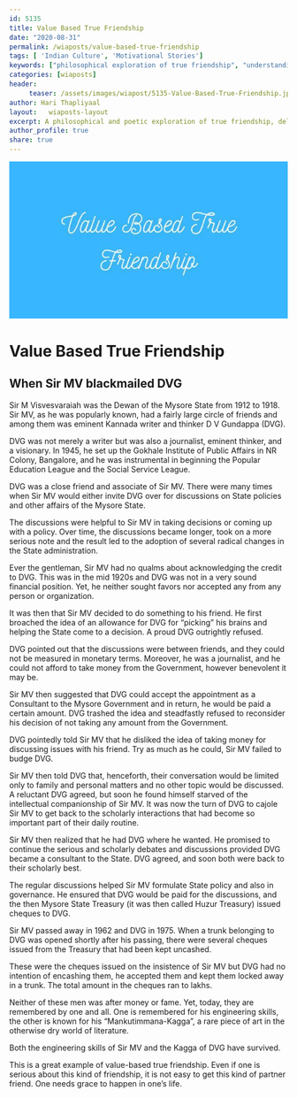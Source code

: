 ```yaml
--- 
id: 5135 
title: Value Based True Friendship
date: "2020-08-31"
permalink: /wiaposts/value-based-true-friendship
tags: [ 'Indian Culture', 'Motivational Stories']    
keywords: ["philosophical exploration of true friendship", "understanding value-based relationships in philosophy", "poetic insights on friendship and values", "philosophy of friendship and loyalty", "exploring true friendship in philosophical context"]  
categories: [wiaposts] 
header:
     teaser: /assets/images/wiapost/5135-Value-Based-True-Friendship.jpg
author: Hari Thapliyaal 
layout:   wiaposts-layout
excerpt: A philosophical and poetic exploration of true friendship, delving into insights on value-based relationships and loyalty.
author_profile: true 
share: true 
---
```


![Value Based True Friendship](/assets/images/wiapost/5135-Value-Based-True-Friendship.jpg)    
    
# Value Based True Friendship   
    
## When Sir MV blackmailed DVG    
     
Sir M Visvesvaraiah was the Dewan of the Mysore State from 1912 to 1918. Sir MV, as he was popularly known, had a fairly large circle of friends and among them was eminent Kannada writer and thinker D V Gundappa (DVG).    
    
DVG was not merely a writer but was also a journalist, eminent thinker, and a visionary. In 1945, he set up the Gokhale Institute of Public Affairs in NR Colony, Bangalore, and he was instrumental in beginning the Popular Education League and the Social Service League.    
    
DVG was a close friend and associate of Sir MV. There were many times when Sir MV would either invite DVG over for discussions on State policies and other affairs of the Mysore State.    
    
The discussions were helpful to Sir MV in taking decisions or coming up with a policy. Over time, the discussions became longer, took on a more serious note and the result led to the adoption of several radical changes in the State administration.    
    
Ever the gentleman, Sir MV had no qualms about acknowledging the credit to DVG. This was in the mid 1920s and DVG was not in a very sound financial position. Yet, he neither sought favors nor accepted any from any person or organization.    
    
It was then that Sir MV decided to do something to his friend. He first broached the idea of an allowance for DVG for “picking” his brains and helping the State come to a decision. A proud DVG outrightly refused.    
    
DVG pointed out that the discussions were between friends, and they could not be measured in monetary terms. Moreover, he was a journalist, and he could not afford to take money from the Government, however benevolent it may be.    
    
Sir MV then suggested that DVG could accept the appointment as a Consultant to the Mysore Government and in return, he would be paid a certain amount. DVG trashed the idea and steadfastly refused to reconsider his decision of not taking any amount from the Government.    
    
DVG pointedly told Sir MV that he disliked the idea of taking money for discussing issues with his friend. Try as much as he could, Sir MV failed to budge DVG.    
    
Sir MV then told DVG that, henceforth, their conversation would be limited only to family and personal matters and no other topic would be discussed. A reluctant DVG agreed, but soon he found himself starved of the intellectual companionship of Sir MV. It was now the turn of DVG to cajole Sir MV to get back to the scholarly interactions that had become so important part of their daily routine.    
    
Sir MV then realized that he had DVG where he wanted. He promised to continue the serious and scholarly debates and discussions provided DVG became a consultant to the State. DVG agreed, and soon both were back to their scholarly best.    
    
The regular discussions helped Sir MV formulate State policy and also in governance. He ensured that DVG would be paid for the discussions, and the then Mysore State Treasury (it was then called Huzur Treasury) issued cheques to DVG.    
    
Sir MV passed away in 1962 and DVG in 1975. When a trunk belonging to DVG was opened shortly after his passing, there were several cheques issued from the Treasury that had been kept uncashed.    
    
These were the cheques issued on the insistence of Sir MV but DVG had no intention of encashing them, he accepted them and kept them locked away in a trunk. The total amount in the cheques ran to lakhs.    
    
Neither of these men was after money or fame. Yet, today, they are remembered by one and all. One is remembered for his engineering skills, the other is known for his “Mankutimmana-Kagga”, a rare piece of art in the otherwise dry world of literature.    
    
Both the engineering skills of Sir MV and the Kagga of DVG have survived.    
    
This is a great example of value-based true friendship. Even if one is serious about this kind of friendship, it is not easy to get this kind of partner friend. One needs grace to happen in one’s life.    
    
    
